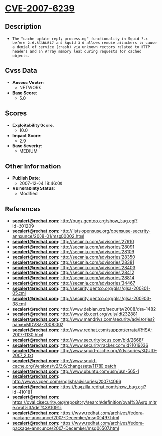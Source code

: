 
# [CVE-2007-6239](https://cve.mitre.org/cgi-bin/cvename.cgi?name=CVE-2007-6239)

## Description

- `The "cache update reply processing" functionality in Squid 2.x before 2.6.STABLE17 and Squid 3.0 allows remote attackers to cause a denial of service (crash) via unknown vectors related to HTTP headers and an Array memory leak during requests for cached objects.`

## Cvss Data

- **Access Vector**:
  - NETWORK
- **Base Score**:
  - 5.0

## Scores

- **Exploitability Score**:
  - 10.0
- **Impact Score**:
  - 2.9
- **Base Severity**:
  - MEDIUM

## Other Information

- **Publish Date**:
  - 2007-12-04 18:46:00
- **Vulnerability Status**:
  - Modified

## References

- **secalert@redhat.com**: http://bugs.gentoo.org/show_bug.cgi?id=201209
- **secalert@redhat.com**: http://lists.opensuse.org/opensuse-security-announce/2008-01/msg00002.html
- **secalert@redhat.com**: http://secunia.com/advisories/27910
- **secalert@redhat.com**: http://secunia.com/advisories/28091
- **secalert@redhat.com**: http://secunia.com/advisories/28109
- **secalert@redhat.com**: http://secunia.com/advisories/28350
- **secalert@redhat.com**: http://secunia.com/advisories/28381
- **secalert@redhat.com**: http://secunia.com/advisories/28403
- **secalert@redhat.com**: http://secunia.com/advisories/28412
- **secalert@redhat.com**: http://secunia.com/advisories/28814
- **secalert@redhat.com**: http://secunia.com/advisories/34467
- **secalert@redhat.com**: http://security.gentoo.org/glsa/glsa-200801-05.xml
- **secalert@redhat.com**: http://security.gentoo.org/glsa/glsa-200903-38.xml
- **secalert@redhat.com**: http://www.debian.org/security/2008/dsa-1482
- **secalert@redhat.com**: http://www.kb.cert.org/vuls/id/232881
- **secalert@redhat.com**: http://www.mandriva.com/security/advisories?name=MDVSA-2008:002
- **secalert@redhat.com**: http://www.redhat.com/support/errata/RHSA-2007-1130.html
- **secalert@redhat.com**: http://www.securityfocus.com/bid/26687
- **secalert@redhat.com**: http://www.securitytracker.com/id?1019036
- **secalert@redhat.com**: http://www.squid-cache.org/Advisories/SQUID-2007_2.txt
- **secalert@redhat.com**: http://www.squid-cache.org/Versions/v2/2.6/changesets/11780.patch
- **secalert@redhat.com**: http://www.ubuntu.com/usn/usn-565-1
- **secalert@redhat.com**: http://www.vupen.com/english/advisories/2007/4066
- **secalert@redhat.com**: https://bugzilla.redhat.com/show_bug.cgi?id=410181
- **secalert@redhat.com**: https://oval.cisecurity.org/repository/search/definition/oval%3Aorg.mitre.oval%3Adef%3A10915
- **secalert@redhat.com**: https://www.redhat.com/archives/fedora-package-announce/2007-December/msg00497.html
- **secalert@redhat.com**: https://www.redhat.com/archives/fedora-package-announce/2007-December/msg00507.html
